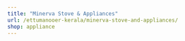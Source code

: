 ```yaml
---
title: "Minerva Stove & Appliances"
url: /ettumanooer-kerala/minerva-stove-and-appliances/
shop: appliance
---
```

